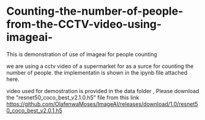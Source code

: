 # Counting-the-number-of-people-from-the-CCTV-video-using-imageai-
This is  demonstration of use of imageai for people counting  

we are using a cctv video of a supermarket for as a surce for counting the number of people.
the implementatin is shown in the ipynb file attached here.


video used for demostration is provided in the data folder , 
Please download the "resnet50_coco_best_v2.1.0.h5" file from this link https://github.com/OlafenwaMoses/ImageAI/releases/download/1.0/resnet50_coco_best_v2.0.1.h5
